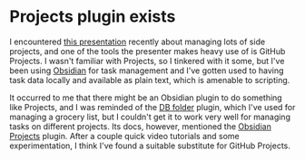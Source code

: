 # Projects plugin exists

I encountered [this presentation](https://simonwillison.net/2022/Nov/26/productivity/) recently about managing lots of side projects, and one of the tools the presenter makes heavy use of is GitHub Projects.
I wasn't familiar with Projects, so I tinkered with it some, but I've been using [Obsidian](https://obsidian.md/) for task management and I've gotten used to having task data locally and available as plain text, which is amenable to scripting.

It occurred to me that there might be an Obsidian plugin to do something like Projects, and I was reminded of the [DB folder](https://github.com/RafaelGB/obsidian-db-folder?tab=readme-ov-file) plugin, which I've used for managing a grocery list, but I couldn't get it to work very well for managing tasks on different projects.
Its docs, however, mentioned the [Obsidian Projects](https://github.com/marcusolsson/obsidian-projects?tab=readme-ov-file) plugin.
After a couple quick video tutorials and some experimentation, I think I've found a suitable substitute for GitHub Projects.
